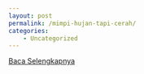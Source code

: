 ```yaml
---
layout: post
permalink: /mimpi-hujan-tapi-cerah/
categories:
    - Uncategorized
---
```


[Baca Selengkapnya](/01)